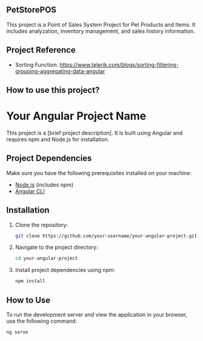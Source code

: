 ## PetStorePOS

This project is a Point of Sales System Project for Pet Products and Items. It includes analyzation, inventory management, and sales history information.

## Project Reference 

- Sorting Function: https://www.telerik.com/blogs/sorting-filtering-grouping-aggregating-data-angular

## How to use this project?

# Your Angular Project Name

This project is a [brief project description]. It is built using Angular and requires npm and Node.js for installation.

## Project Dependencies

Make sure you have the following prerequisites installed on your machine:

- [Node.js](https://nodejs.org/en/) (includes npm)
- [Angular CLI](https://cli.angular.io/)

## Installation

1. Clone the repository:

    ```bash
    git clone https://github.com/your-username/your-angular-project.git
    ```

2. Navigate to the project directory:

    ```bash
    cd your-angular-project
    ```

3. Install project dependencies using npm:

    ```bash
    npm install
    ```

## How to Use

To run the development server and view the application in your browser, use the following command:

```bash
ng serve
```